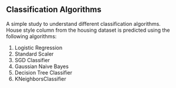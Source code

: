 <h2>Classification Algorithms</h2>

A simple study to understand different classification algorithms. <br>
House style column from the housing dataset is predicted using the following algorithms:

1. Logistic Regression
2. Standard Scaler
3. SGD Classifier
4. Gaussian Naive Bayes
5. Decision Tree Classifier
6. KNeighborsClassifier
